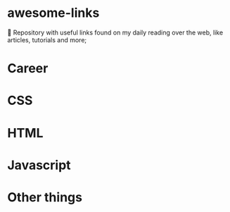 # awesome-links
:memo: Repository with useful links found on my daily reading over the web, like articles, tutorials and more;

# Career

# CSS

# HTML

# Javascript

# Other things
